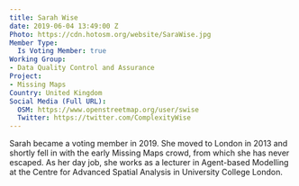```yaml
---
title: Sarah Wise
date: 2019-06-04 13:49:00 Z
Photo: https://cdn.hotosm.org/website/SaraWise.jpg
Member Type:
  Is Voting Member: true
Working Group:
- Data Quality Control and Assurance
Project:
- Missing Maps
Country: United Kingdom
Social Media (Full URL):
  OSM: https://www.openstreetmap.org/user/swise
  Twitter: https://twitter.com/ComplexityWise
---
```


Sarah became a voting member in 2019. She moved to London in 2013 and shortly fell in with the early Missing Maps crowd, from which she has never escaped. As her day job, she works as a lecturer in Agent-based Modelling at the Centre for Advanced Spatial Analysis in University College London.